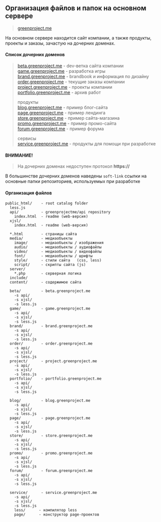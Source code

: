 ## Организация файлов и папок на основном сервере
> [greenproject.me](//greenproject.me)

На основном сервере находится сайт компании, а также продукты, проекты и заказы, зачастую на дочерних доменах.

#### Список дочерних доменов
> [beta.greenproject.me](//beta.greenproject.me) - dev-ветка сайта компании  
> [game.greenproject.me](//game.greenproject.me) - разработка игры  
> [brand.greenproject.me](//brand.greenproject.me) - brandbook и информация по дизайну  
> [order.greenproject.me](//order.greenproject.me) - текущие заказы компании  
> [project.greenproject.me](//project.greenproject.me) - проекты компании  
> [portfolio.greenproject.me](//portfolio.greenproject.me) - архив работ
>
> продукты  
> [blog.greenproject.me](//beta.greenproject.me) - пример блог-сайта  
> [page.greenproject.me](//beta.greenproject.me) - пример лендинга  
> [store.greenproject.me](//beta.greenproject.me) - пример сайта-магазина  
> [promo.greenproject.me](//beta.greenproject.me) - пример промо-сайта  
> [forum.greenproject.me](//beta.greenproject.me) - пример форума
>
> сервисы  
> [service.greenproject.me](//service.greenproject.me) - продукты для помощи при разработке

#### ВНИМАНИЕ!
> На дочерних доменах недоступен протокол __https://__

В большинстве дочерних доменов наведены `soft-link` ссылки на основные папки репозиториев, используемых при разработке

#### Организация файлов
```
public_html/    - root catalog folder
  less.js
  api/          - greenprojectme/api repository
    index.html  - readme (web-версия)
  xjsl/
    index.html  - readme (web-версия)

  *.html        - страницы сайта
  media/        - медиаобъекты
    image/      - медиаобъекты / изображения
    audio/      - медиаобъекты / аудиофайлы
    video/      - медиаобъекты / видеофайлы
    font/       - медиаобъекты / шрифты
    style/      - стили сайта   (css, less)
    script/     - скрипты сайта (js)
  server/
    *.php       - серверная логика
  include/
  content/      - содержимое сайта

  beta/         - beta.greenproject.me
    -s api/
    -s xjsl/
    -s less.js
  game/         - game.greenproject.me
    -s api/
    -s xjsl/
    -s less.js
  brand/        - brand.greenproject.me
    -s api/
    -s xjsl/
    -s less.js
  order/        - order.greenproject.me
    -s api/
    -s xjsl/
    -s less.js
  project/      - project.greenproject.me
    -s api/
    -s xjsl/
    -s less.js
  portfolio/    - portfolio.greenproject.me
    -s api/
    -s xjsl/
    -s less.js

  blog/         - blog.greenproject.me
    -s api/
    -s xjsl/
    -s less.js
  page/         - page.greenproject.me
    -s api/
    -s xjsl/
    -s less.js
  store/        - store.greenproject.me
    -s api/
    -s xjsl/
    -s less.js
  promo/        - promo.greenproject.me
    -s api/
    -s xjsl/
    -s less.js
  forum/        - forum.greenproject.me
    -s api/
    -s xjsl/
    -s less.js

  service/      - service.greenproject.me
    -s api/
    -s xjsl/
    -s less.js
    less/      - компилятор less
    page/      - конструктор page-проектов
```
